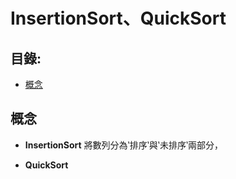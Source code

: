 InsertionSort、QuickSort
=============

目錄:
--------
* [概念](#概念)


概念
-----
* **InsertionSort**
    將數列分為‵排序‵與‵未排序‵兩部分，



* **QuickSort**
